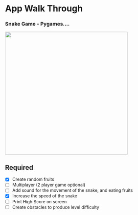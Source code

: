 # App Walk Through

### Snake Game - Pygames....

<img src= "http://g.recordit.co/E2V1VvO1Ox.gif"  width=400></br>

## Required
- [X] Create random fruits
- [ ] Multiplayer (2 player game optional)
- [ ] Add sound for the movement of the snake, and eating fruits
- [X] Increase the speed of the snake
- [ ] Print High Score on screen
- [ ] Create obstacles to produce level difficulty
